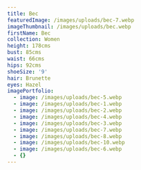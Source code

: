 ```yaml
---
title: Bec
featuredImage: /images/uploads/bec-7.webp
imageThumbnail: /images/uploads/bec.webp
firstName: Bec
collection: Women
height: 178cms
bust: 85cms
waist: 66cms
hips: 92cms
shoeSize: '9'
hair: Brunette
eyes: Hazel
imagePortfolio:
  - image: /images/uploads/bec-5.webp
  - image: /images/uploads/bec-1.webp
  - image: /images/uploads/bec-2.webp
  - image: /images/uploads/bec-4.webp
  - image: /images/uploads/bec-3.webp
  - image: /images/uploads/bec-7.webp
  - image: /images/uploads/bec-8.webp
  - image: /images/uploads/bec-10.webp
  - image: /images/uploads/bec-6.webp
  - {}
---
```


